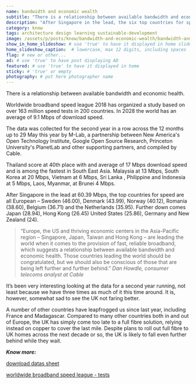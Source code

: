 ```yaml
---
name: bandwidth and economic wealth
subtitle: "There is a relationship between available bandwidth and economic health. After Singapore in the lead, the six top countries for speed are all European."
description: "After Singapore in the lead, the six top countries for speed are all European – Sweden, Denmark, Norway, Romania, Belgium and the Netherlands. Relationship between available bandwidth and economic health"
category: know
tags: architecture design learning sustainable-development
image: /assets/p/posts/know/bandwidth-and-economic-wealth/bandwidth-and-economic-wealth.jpg
show_in_home_slideshow: # use 'true' to have it displayed in home slideshow
home_slideshow_caption:  # lowercase, max 12 digits, including spaces
flag: # new or other...
ad: # use 'true' to have post displaying AD
featured: # use 'true' to have it displayed in home
sticky: # 'true' or empty
photography: # put here photographer name
---
```


There is a relationship between available bandwidth and economic health.

Worldwide broadband speed league 2018 has organized a study based on over 163 million speed tests in 200 countries. In 2028 the world has an average of 9.1 Mbps of download speed.

The data was collected for the second year in a row across the 12 months up to 29 May this year by M-Lab, a partnership between New America's Open Technology Institute, Google Open Source Research, Princeton University's PlanetLab and other supporting partners, and compiled by Cable.

Thailand score at 40th place with and average of 17 Mbps download speed and is among the fastest in South East Asia. Malaysia at 13 Mbps, South Korea at 20 Mbps, Vietnam at 6 Mbps, Sri Lanka , Philippine and Indonesia at 5 Mbps, Laos, Myanmar, at Brunei 4 Mbps.


After Singapore in the lead at 60.39 Mbps, the top countries for speed are all European – Sweden (46.00), Denmark (43.99), Norway (40.12), Romania (38.60), Belgium (36.71) and the Netherlands (35.95). Further down comes Japan (28.94), Hong Kong (26.45) United States (25.86), Germany and   New Zealand (24).

>“Europe, the US and thriving economic centers in the Asia-Pacific region – Singapore, Japan, Taiwan and Hong Kong – are leading the world when it comes to the provision of fast, reliable broadband, which suggests a relationship between available bandwidth and economic health. Those countries leading the world should be congratulated, but we should also be conscious of those that are being left further and further behind.” _Dan Howdle, consumer telecoms analyst at Cable_


It’s been very interesting looking at the data for a second year running, not least because we have three times as much of it this time around. It is, however, somewhat sad to see the UK not faring better.

A number of other countries have leapfrogged us since last year, including France and Madagascar. Compared to many other countries both in and out of Europe, the UK has simply come too late to a full fibre solution, relying instead on copper to cover the last mile. Despite plans to roll out full fibre to UK homes across the next decade or so, the UK is likely to fall even further behind while they wait.


**_Know more:_**

[download datas sheet](https://s3-eu-west-1.amazonaws.com/assets.cable.co.uk/broadband-speedtest/worldwide-broadband-speed-league-2018.xlsx)

[worldwide broadband speed league - tests](https://www.cable.co.uk/broadband/research/worldwide-broadband-speed-league-2018/)
